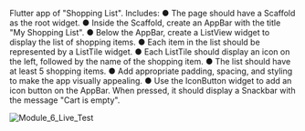 Flutter app of "Shopping List".
Includes:
●     The page should have a Scaffold as the root widget.
●     Inside the Scaffold, create an AppBar with the title "My Shopping List".
●     Below the AppBar, create a ListView widget to display the list of shopping items.
●     Each item in the list should be represented by a ListTile widget.
●     Each ListTile should display an icon on the left, followed by the name of the shopping item.
●     The list should have at least 5 shopping items.
●     Add appropriate padding, spacing, and styling to make the app visually appealing.
●     Use the IconButton widget to add an icon button on the AppBar. When pressed, it should display a Snackbar with the message "Cart is empty".

![Module_6_Live_Test](https://github.com/IftikharSikder/Module_6_LiveTest/assets/101981180/d0fd4e1e-5f4f-4b31-aa37-f56be56e6726)
